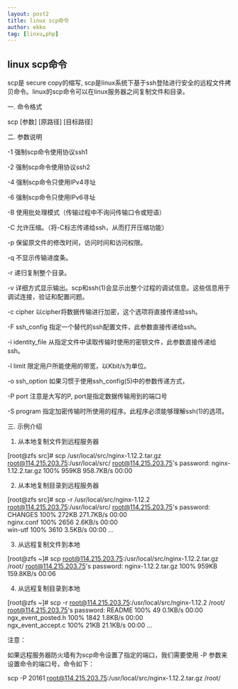 ```yaml
---
layout: post2
title: linux scp命令
author: ekko
tag: [linxu,php]
---
```





## linux scp命令
scp是 secure copy的缩写, scp是linux系统下基于ssh登陆进行安全的远程文件拷贝命令。linux的scp命令可以在linux服务器之间复制文件和目录。

一. 命令格式

scp [参数] [原路径] [目标路径]



二. 参数说明

-1 强制scp命令使用协议ssh1  

-2 强制scp命令使用协议ssh2  

-4 强制scp命令只使用IPv4寻址  

-6 强制scp命令只使用IPv6寻址  

-B 使用批处理模式（传输过程中不询问传输口令或短语）  

-C 允许压缩。（将-C标志传递给ssh，从而打开压缩功能）  

-p 保留原文件的修改时间，访问时间和访问权限。  

-q 不显示传输进度条。  

-r 递归复制整个目录。  

-v 详细方式显示输出。scp和ssh(1)会显示出整个过程的调试信息。这些信息用于调试连接，验证和配置问题。  

-c cipher 以cipher将数据传输进行加密，这个选项将直接传递给ssh。  

-F ssh_config 指定一个替代的ssh配置文件，此参数直接传递给ssh。  

-i identity_file 从指定文件中读取传输时使用的密钥文件，此参数直接传递给ssh。   

-l limit 限定用户所能使用的带宽，以Kbit/s为单位。   

-o ssh_option 如果习惯于使用ssh_config(5)中的参数传递方式，  

-P port 注意是大写的P, port是指定数据传输用到的端口号  

-S program 指定加密传输时所使用的程序。此程序必须能够理解ssh(1)的选项。



三. 示例介绍

1. 从本地复制文件到远程服务器

[root@zfs src]# scp /usr/local/src/nginx-1.12.2.tar.gz root@114.215.203.75:/usr/local/src/
root@114.215.203.75's password: 
nginx-1.12.2.tar.gz                                                                         100%  959KB 958.7KB/s   00:00 


2. 从本地复制目录到远程服务器

[root@zfs src]# scp -r /usr/local/src/nginx-1.12.2 root@114.215.203.75:/usr/local/src/
root@114.215.203.75's password: 
CHANGES                                                                                     100%  272KB 271.7KB/s   00:00    
nginx.conf                                                                                  100% 2656     2.6KB/s   00:00    
win-utf                                                                                     100% 3610     3.5KB/s   00:00 
...


3. 从远程复制文件到本地

[root@zfs ~]# scp root@114.215.203.75:/usr/local/src/nginx-1.12.2.tar.gz /root/
root@114.215.203.75's password: 
nginx-1.12.2.tar.gz                                                                         100%  959KB 159.8KB/s   00:06


4. 从远程复制目录到本地

[root@zfs ~]# scp -r root@114.215.203.75:/usr/local/src/nginx-1.12.2 /root/
root@114.215.203.75's password: 
README                                                                                      100%   49     0.1KB/s   00:00    
ngx_event_posted.h                                                                          100% 1842     1.8KB/s   00:00    
ngx_event_accept.c                                                                          100%   21KB  21.1KB/s   00:00 
...


注意：

如果远程服务器防火墙有为scp命令设置了指定的端口，我们需要使用 -P 参数来设置命令的端口号，命令如下：

scp -P 20161 root@114.215.203.75:/usr/local/src/nginx-1.12.2.tar.gz /root/
                 